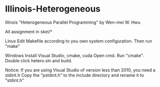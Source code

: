 Illinois-Heterogeneous
======================

Illinois "Heterogeneous Parallel Programming" by Wen-mei W. Hwu

All assignment in skel/*

Linux 
	Edit Makefile according to you own system configuration.
	Then run "make"
	
Windows
	Install Visual Studio, cmake, cuda
	Open cmd. Run "cmake".
	Double click hetero.sln and build.
	
Notice:
	If you are using Visual Studio of version less than 2010, you need a stdint.h
	Copy the "pstdint.h" to the include directory and rename it to "stdint.h"